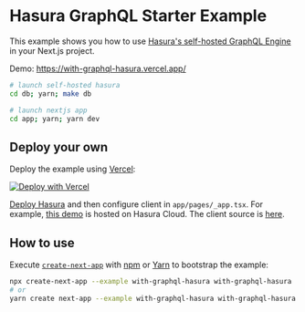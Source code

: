 # Hasura GraphQL Starter Example 

This example shows you how to use [Hasura's self-hosted GraphQL Engine](https://github.com/hasura/graphql-engine/) in your Next.js project.

Demo: https://with-graphql-hasura.vercel.app/

```bash
# launch self-hosted hasura 
cd db; yarn; make db

# launch nextjs app
cd app; yarn; yarn dev
```


## Deploy your own

Deploy the example using [Vercel](https://vercel.com/now):

[![Deploy with Vercel](https://vercel.com/button)](https://vercel.com/import/project?template=https://github.com/vercel/next.js/tree/canary/examples/with-graphql-hasura/app)

[Deploy Hasura](https://hasura.io/docs/1.0/graphql/core/deployment/index.html) and then configure client in `app/pages/_app.tsx`. For example, [this demo](https://with-graphql-hasura.vercel.app/) is hosted on Hasura Cloud. The client source is [here](https://github.com/gparuthi/with-graphql-hasura/blob/master/pages/_app.tsx). 



## How to use

Execute [`create-next-app`](https://github.com/vercel/next.js/tree/canary/packages/create-next-app) with [npm](https://docs.npmjs.com/cli/init) or [Yarn](https://yarnpkg.com/lang/en/docs/cli/create/) to bootstrap the example:

```bash
npx create-next-app --example with-graphql-hasura with-graphql-hasura
# or
yarn create next-app --example with-graphql-hasura with-graphql-hasura
```
